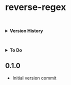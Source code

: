reverse-regex
=============

&nbsp;<details id="version-history"><summary>**Version History**</summary>

[TOC]: # ""

- [To Do](#to-do)
- [0.1.0](#010)


&nbsp;</details>

&nbsp;<details id="version-history"><summary>**To Do**</summary>

## To Do


&nbsp;</details>

0.1.0
-----

- Initial version commit

